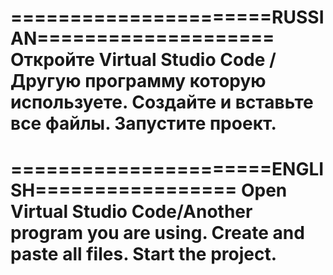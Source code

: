 ======================RUSSIAN====================
Откройте Virtual Studio Code / Другую программу которую используете.
Создайте и вставьте все файлы.
Запустите проект.
=================================================

======================ENGLISH=================
Open Virtual Studio Code/Another program you are using.
Create and paste all files.
Start the project.
==================================================
